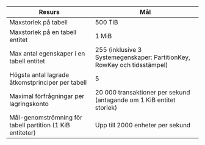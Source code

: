| Resurs | Mål |
|----------|---------------|
| Maxstorlek på tabell | 500 TiB |
| Maxstorlek på en tabell entitet | 1 MiB |
| Max antal egenskaper i en tabell entitet | 255 (inklusive 3 Systemegenskaper: PartitionKey, RowKey och tidsstämpel) |
| Högsta antal lagrade åtkomstprinciper per tabell | 5 |
| Maximal förfrågningar per lagringskonto | 20 000 transaktioner per sekund (antagande om 1 KiB entitet storlek) |
| Mål-genomströmning för tabell partition (1 KiB entiteter) | Upp till 2000 enheter per sekund |
